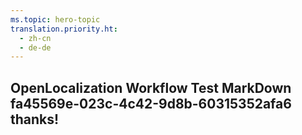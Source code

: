 ```yaml
---
ms.topic: hero-topic
translation.priority.ht: 
  - zh-cn
  - de-de
---
```

## OpenLocalization Workflow Test MarkDown fa45569e-023c-4c42-9d8b-60315352afa6 thanks!

